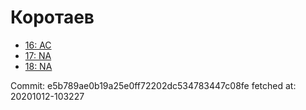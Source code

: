 # Коротаев
- [16: AC](16.md)
- [17: NA](17.md)
- [18: NA](18.md)

Commit: e5b789ae0b19a25e0ff72202dc534783447c08fe
 fetched at: 20201012-103227
